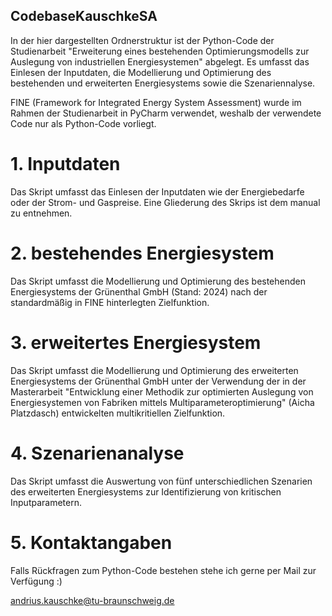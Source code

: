 ## CodebaseKauschkeSA

In der hier dargestellten Ordnerstruktur ist der Python-Code der Studienarbeit "Erweiterung eines bestehenden Optimierungsmodells zur Auslegung von industriellen Energiesystemen" abgelegt. Es umfasst das Einlesen der Inputdaten, die Modellierung und Optimierung des bestehenden und erweiterten Energiesystems sowie die Szenariennalyse.

FINE (Framework for Integrated Energy System Assessment) wurde im Rahmen der Studienarbeit in PyCharm verwendet, weshalb der verwendete Code nur als Python-Code vorliegt.

# 1. Inputdaten
Das Skript umfasst das Einlesen der Inputdaten wie der Energiebedarfe oder der Strom- und Gaspreise. Eine Gliederung des Skrips ist dem manual zu entnehmen.

# 2. bestehendes Energiesystem
Das Skript umfasst die Modellierung und Optimierung des bestehenden Energiesystems der Grünenthal GmbH (Stand: 2024) nach der standardmäßig in FINE hinterlegten Zielfunktion.

# 3. erweitertes Energiesystem 
Das Skript umfasst die Modellierung und Optimierung des erweiterten Energiesystems der Grünenthal GmbH unter der Verwendung der in der Masterarbeit "Entwicklung einer Methodik zur optimierten Auslegung von Energiesystemen von Fabriken mittels Multiparameteroptimierung" (Aicha Platzdasch) entwickelten multikritiellen Zielfunktion.

# 4. Szenarienanalyse
Das Skript umfasst die Auswertung von fünf unterschiedlichen Szenarien des erweiterten Energiesystems zur Identifizierung von kritischen Inputparametern.

# 5. Kontaktangaben

Falls Rückfragen zum Python-Code bestehen stehe ich gerne per Mail zur Verfügung :)

andrius.kauschke@tu-braunschweig.de


